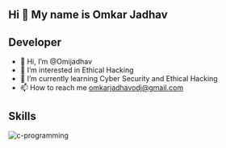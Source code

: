 Hi 👋 My name is Omkar Jadhav
-------------------------------------------------------------------------------------------------------------------------------

Developer
-------------------------------------------------------------------------------------------------------------------------------
- 👋 Hi, I’m @Omijadhav
- 👀 I’m interested in Ethical Hacking
- 🌱 I’m currently learning Cyber Security and Ethical Hacking
- 📫 How to reach me omkarjadhavodj@gmail.com

Skills
-------------------------------------------------------------------------------------------------------------------------------
![c-programming](https://user-images.githubusercontent.com/97080936/178053417-59cd1ca1-421c-48e8-84af-e2e4e3dd9f19.png)
